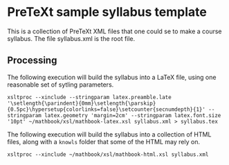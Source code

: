 # PreTeXt sample syllabus template

This is a collection of PreTeXt XML files that one could se to make a course syllabus.
The file syllabus.xml is the root file.

## Processing

The following execution will build the syllabus into a LaTeX file, using one reasonable set of sytling parameters.

```
xsltproc --xinclude --stringparam latex.preamble.late '\setlength{\parindent}{0mm}\setlength{\parskip}{0.5pc}\hypersetup{colorlinks=false}\setcounter{secnumdepth}{1}' --stringparam latex.geometry 'margin=2cm' --stringparam latex.font.size '10pt' ~/mathbook/xsl/mathbook-latex.xsl syllabus.xml > syllabus.tex
```

The following execution will build the syllabus into a collection of HTML files, along with a `knowls` folder that some of the HTML may rely on.

```
xsltproc --xinclude ~/mathbook/xsl/mathbook-html.xsl syllabus.xml
```
